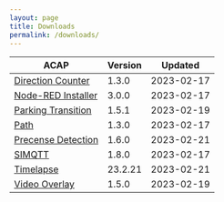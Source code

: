 ```yaml
---
layout: page
title: Downloads
permalink: /downloads/
---
```


|ACAP | Version| Updated |
|------------------------ |---------- |------------ |
|[Direction Counter](https://acap.juhlin.me/package/directioncounter) |1.3.0 |2023-02-17 |
|[Node-RED Installer](https://acap.juhlin.me/package/Nodered) |3.0.0 |2023-02-17 |
|[Parking Transition](https://acap.juhlin.me/package/parking) |1.5.1 |2023-02-19 |
|[Path](https://acap.juhlin.me/package/path) |1.3.0 |2023-02-17 |
|[Precense Detection](https://acap.juhlin.me/package/presence) |1.6.0 |2023-02-21 |
|[SIMQTT](https://acap.juhlin.me/package/simqtt) |1.8.0 |2023-02-17 |
|[Timelapse](https://acap.juhlin.me/package/timelapseme) |23.2.21 |2023-02-21 |
|[Video Overlay](https://acap.juhlin.me/package/xoverlay) |1.5.0 |2023-02-19 |
